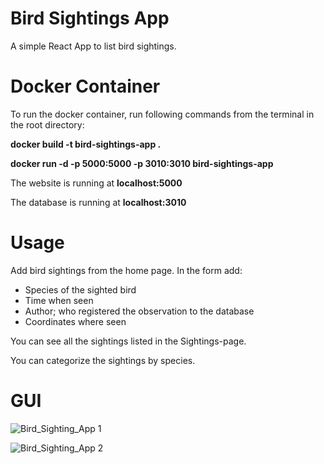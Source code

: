 # Bird Sightings App

A simple React App to list bird sightings.

# Docker Container

To run the docker container, run following commands from the terminal in the root directory:

**docker build -t bird-sightings-app .**

**docker run -d -p 5000:5000 -p 3010:3010 bird-sightings-app**

The website is running at **localhost:5000**

The database is running at **localhost:3010**

# Usage

Add bird sightings from the home page.
In the form add:
- Species of the sighted bird
- Time when seen
- Author; who registered the observation to the database
- Coordinates where seen

You can see all the sightings listed in the Sightings-page.

You can categorize the sightings by species.

# GUI

![Bird_Sighting_App 1](https://github.com/joonaskiuru/Bird-Sightings-App/assets/75437078/3c65addb-18fc-46f6-ab4b-e6bc16b5d467)

![Bird_Sighting_App 2](https://github.com/joonaskiuru/Bird-Sightings-App/assets/75437078/b6b43ceb-6f54-40fc-a16c-d643920bd052)
